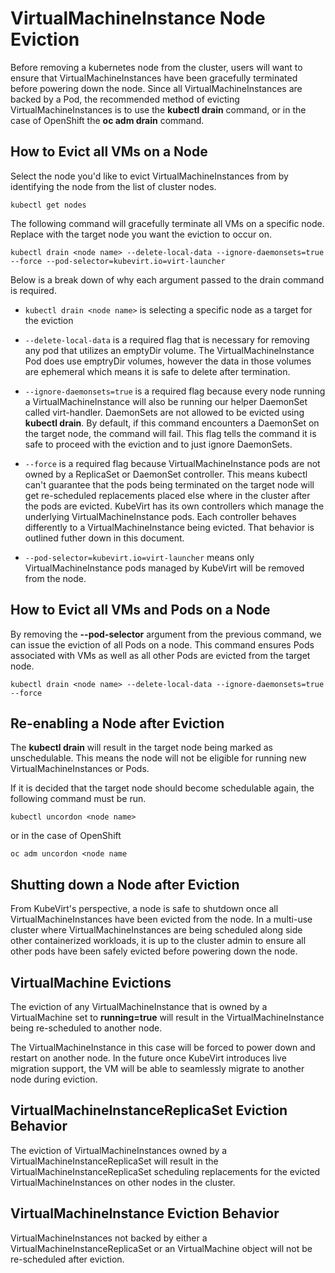 # VirtualMachineInstance Node Eviction

Before removing a kubernetes node from the cluster, users will want to ensure
that VirtualMachineInstances have been gracefully terminated before powering down the
node. Since all VirtualMachineInstances are backed by a Pod, the recommended method
of evicting VirtualMachineInstances is to use the **kubectl drain** command, or in the
case of OpenShift the **oc adm drain** command.

## How to Evict all VMs on a Node

Select the node you'd like to evict VirtualMachineInstances from by identifying the
node from the list of cluster nodes.

```kubectl get nodes```

The following command will gracefully terminate all VMs on a specific node.
Replace **<node name>** with the target node you want the eviction to occur on.

```kubectl drain <node name> --delete-local-data --ignore-daemonsets=true --force --pod-selector=kubevirt.io=virt-launcher```

Below is a break down of why each argument passed to the drain command is
required.

- ```kubectl drain <node name>``` is selecting a specific node as a target for
the eviction

- ```--delete-local-data``` is a required flag that is necessary for removing
any pod that utilizes an emptyDir volume. The VirtualMachineInstance Pod does use
emptryDir volumes, however the data in those volumes are ephemeral which means
it is safe to delete after termination.

- ```--ignore-daemonsets=true``` is a required flag because every node running
a VirtualMachineInstance will also be running our helper DaemonSet called virt-handler.
DaemonSets are not allowed to be evicted using **kubectl drain**. By default,
if this command encounters a DaemonSet on the target node, the command will
fail. This flag tells the command it is safe to proceed with the eviction and
to just ignore DaemonSets.

- ```--force``` is a required flag because VirtualMachineInstance pods are not owned by
a ReplicaSet or DaemonSet controller. This means kubectl can't guarantee that
the pods being terminated on the target node will get re-scheduled replacements
placed else where in the cluster after the pods are evicted. KubeVirt has its
own controllers which manage the underlying VirtualMachineInstance pods. Each
controller behaves differently to a VirtualMachineInstance being evicted. That behavior
is outlined futher down in this document. 

- ```--pod-selector=kubevirt.io=virt-launcher``` means only VirtualMachineInstance pods
managed by KubeVirt will be removed from the node.

## How to Evict all VMs and Pods on a Node

By removing the **--pod-selector** argument from the previous command, we can
issue the eviction of all Pods on a node. This command ensures Pods
associated with VMs as well as all other Pods are evicted from the target node. 

```kubectl drain <node name> --delete-local-data --ignore-daemonsets=true --force```

## Re-enabling a Node after Eviction

The **kubectl drain** will result in the target node being marked as
unschedulable. This means the node will not be eligible for running new
VirtualMachineInstances or Pods.

If it is decided that the target node should become schedulable again, the
following command must be run.

```kubectl uncordon <node name>```

or in the case of OpenShift

```oc adm uncordon <node name```

## Shutting down a Node after Eviction

From KubeVirt's perspective, a node is safe to shutdown once all VirtualMachineInstances
have been evicted from the node. In a multi-use cluster where VirtualMachineInstances
are being scheduled along side other containerized workloads, it is up to the
cluster admin to ensure all other pods have been safely evicted before powering
down the node.

## VirtualMachine Evictions

The eviction of any VirtualMachineInstance that is owned by a VirtualMachine
set to **running=true** will result in the VirtualMachineInstance being re-scheduled to
another node.

The VirtualMachineInstance in this case will be forced to power down and restart on
another node. In the future once KubeVirt introduces live migration support,
the VM will be able to seamlessly migrate to another node during eviction.

## VirtualMachineInstanceReplicaSet Eviction Behavior

The eviction of VirtualMachineInstances owned by a VirtualMachineInstanceReplicaSet will result
in the VirtualMachineInstanceReplicaSet scheduling replacements for the evicted
VirtualMachineInstances on other nodes in the cluster.

## VirtualMachineInstance Eviction Behavior

VirtualMachineInstances not backed by either a VirtualMachineInstanceReplicaSet or an
VirtualMachine object will not be re-scheduled after eviction.


